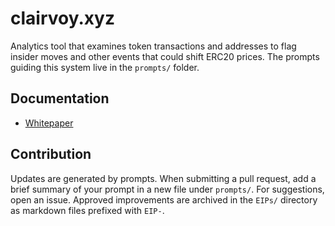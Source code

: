 # clairvoy.xyz

Analytics tool that examines token transactions and addresses to flag insider moves and other events that could shift ERC20 prices. The prompts guiding this system live in the `prompts/` folder.

## Documentation
- [Whitepaper](docs/whitepaper.md)

## Contribution
Updates are generated by prompts. When submitting a pull request, add a brief summary of your prompt in a new file under `prompts/`. For suggestions, open an issue. Approved improvements are archived in the `EIPs/` directory as markdown files prefixed with `EIP-`.

